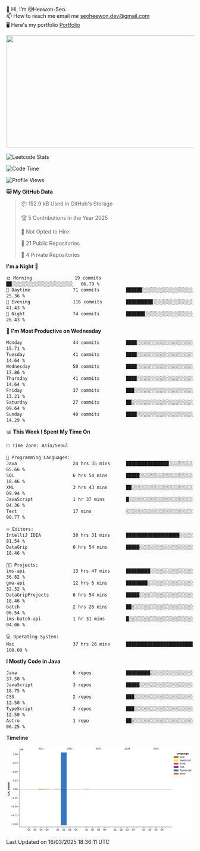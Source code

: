 👋 Hi, I’m @Heewon-Seo.  
📫 How to reach me email me seoheewon.dev@gmail.com   
🖥 Here's my portfolio [Portfolio](https://haileynotes.notion.site/HEEWON-SEO-f98fe97412ee4a6a94fd24fe6832f84c)

<a href="https://github.com/devxb/gitanimals">
<img
  src="https://render.gitanimals.org/farms/Heewon-Seo"
  width="600"
  height="300"
/>
</a>

![Leetcode Stats](https://leetcode.card.workers.dev/?username=Heewon-Seo)

 <!--START_SECTION:waka-->
![Code Time](http://img.shields.io/badge/Code%20Time-1%2C942%20hrs%2044%20mins-blue)

![Profile Views](http://img.shields.io/badge/Profile%20Views-0-blue)

**🐱 My GitHub Data** 

> 📦 152.9 kB Used in GitHub's Storage 
 > 
> 🏆 5 Contributions in the Year 2025
 > 
> 🚫 Not Opted to Hire
 > 
> 📜 21 Public Repositories 
 > 
> 🔑 4 Private Repositories 
 > 
**I'm a Night 🦉** 

```text
🌞 Morning                19 commits          ██░░░░░░░░░░░░░░░░░░░░░░░   06.79 % 
🌆 Daytime                71 commits          ██████░░░░░░░░░░░░░░░░░░░   25.36 % 
🌃 Evening                116 commits         ██████████░░░░░░░░░░░░░░░   41.43 % 
🌙 Night                  74 commits          ███████░░░░░░░░░░░░░░░░░░   26.43 % 
```
📅 **I'm Most Productive on Wednesday** 

```text
Monday                   44 commits          ████░░░░░░░░░░░░░░░░░░░░░   15.71 % 
Tuesday                  41 commits          ████░░░░░░░░░░░░░░░░░░░░░   14.64 % 
Wednesday                50 commits          ████░░░░░░░░░░░░░░░░░░░░░   17.86 % 
Thursday                 41 commits          ████░░░░░░░░░░░░░░░░░░░░░   14.64 % 
Friday                   37 commits          ███░░░░░░░░░░░░░░░░░░░░░░   13.21 % 
Saturday                 27 commits          ██░░░░░░░░░░░░░░░░░░░░░░░   09.64 % 
Sunday                   40 commits          ████░░░░░░░░░░░░░░░░░░░░░   14.29 % 
```


📊 **This Week I Spent My Time On** 

```text
🕑︎ Time Zone: Asia/Seoul

💬 Programming Languages: 
Java                     24 hrs 35 mins      ████████████████░░░░░░░░░   65.66 % 
SQL                      6 hrs 54 mins       █████░░░░░░░░░░░░░░░░░░░░   18.46 % 
XML                      3 hrs 43 mins       ██░░░░░░░░░░░░░░░░░░░░░░░   09.94 % 
JavaScript               1 hr 37 mins        █░░░░░░░░░░░░░░░░░░░░░░░░   04.36 % 
Text                     17 mins             ░░░░░░░░░░░░░░░░░░░░░░░░░   00.77 % 

🔥 Editors: 
IntelliJ IDEA            30 hrs 31 mins      ████████████████████░░░░░   81.54 % 
DataGrip                 6 hrs 54 mins       █████░░░░░░░░░░░░░░░░░░░░   18.46 % 

🐱‍💻 Projects: 
ims-api                  13 hrs 47 mins      █████████░░░░░░░░░░░░░░░░   36.82 % 
gma-api                  12 hrs 6 mins       ████████░░░░░░░░░░░░░░░░░   32.32 % 
DataGripProjects         6 hrs 54 mins       █████░░░░░░░░░░░░░░░░░░░░   18.46 % 
batch                    2 hrs 26 mins       ██░░░░░░░░░░░░░░░░░░░░░░░   06.54 % 
ims-batch-api            1 hr 31 mins        █░░░░░░░░░░░░░░░░░░░░░░░░   04.06 % 

💻 Operating System: 
Mac                      37 hrs 26 mins      █████████████████████████   100.00 % 
```

**I Mostly Code in Java** 

```text
Java                     6 repos             █████████░░░░░░░░░░░░░░░░   37.50 % 
JavaScript               3 repos             █████░░░░░░░░░░░░░░░░░░░░   18.75 % 
CSS                      2 repos             ███░░░░░░░░░░░░░░░░░░░░░░   12.50 % 
TypeScript               2 repos             ███░░░░░░░░░░░░░░░░░░░░░░   12.50 % 
Astro                    1 repo              ██░░░░░░░░░░░░░░░░░░░░░░░   06.25 % 
```



**Timeline**

![Lines of Code chart](https://raw.githubusercontent.com/Heewon-Seo/Heewon-Seo/main/assets/bar_graph.png)


 Last Updated on 16/03/2025 18:36:11 UTC
<!--END_SECTION:waka-->

